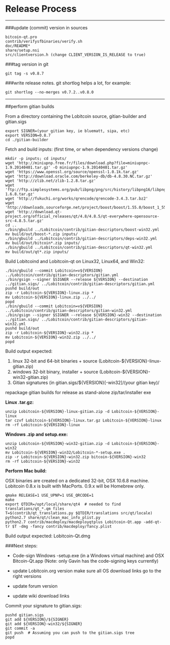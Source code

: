 Release Process
====================

* * *

###update (commit) version in sources


	bitcoin-qt.pro
	contrib/verifysfbinaries/verify.sh
	doc/README*
	share/setup.nsi
	src/clientversion.h (change CLIENT_VERSION_IS_RELEASE to true)

###tag version in git

	git tag -s v0.8.7

###write release notes. git shortlog helps a lot, for example:

	git shortlog --no-merges v0.7.2..v0.8.0

* * *

##perform gitian builds

 From a directory containing the Lobitcoin source, gitian-builder and gitian.sigs
  
	export SIGNER=(your gitian key, ie bluematt, sipa, etc)
	export VERSION=0.8.7
	cd ./gitian-builder

 Fetch and build inputs: (first time, or when dependency versions change)

	mkdir -p inputs; cd inputs/
	wget 'http://miniupnp.free.fr/files/download.php?file=miniupnpc-1.9.20140401.tar.gz' -O miniupnpc-1.9.20140401.tar.gz'
	wget 'https://www.openssl.org/source/openssl-1.0.1k.tar.gz'
	wget 'http://download.oracle.com/berkeley-db/db-4.8.30.NC.tar.gz'
	wget 'http://zlib.net/zlib-1.2.8.tar.gz'
	wget 'ftp://ftp.simplesystems.org/pub/libpng/png/src/history/libpng16/libpng-1.6.8.tar.gz'
	wget 'http://fukuchi.org/works/qrencode/qrencode-3.4.3.tar.bz2'
	wget 'http://downloads.sourceforge.net/project/boost/boost/1.55.0/boost_1_55_0.tar.bz2'
	wget 'http://download.qt-project.org/official_releases/qt/4.8/4.8.5/qt-everywhere-opensource-src-4.8.5.tar.gz'
	cd ..
	./bin/gbuild ../Lobitcoin/contrib/gitian-descriptors/boost-win32.yml
	mv build/out/boost-*.zip inputs/
	./bin/gbuild ../Lobitcoin/contrib/gitian-descriptors/deps-win32.yml
	mv build/out/bitcoin*.zip inputs/
	./bin/gbuild ../Lobitcoin/contrib/gitian-descriptors/qt-win32.yml
	mv build/out/qt*.zip inputs/

 Build Lobitcoind and Lobitcoin-qt on Linux32, Linux64, and Win32:
  
	./bin/gbuild --commit Lobitcoin=v${VERSION} ../Lobitcoin/contrib/gitian-descriptors/gitian.yml
	./bin/gsign --signer $SIGNER --release ${VERSION} --destination ../gitian.sigs/ ../Lobitcoin/contrib/gitian-descriptors/gitian.yml
	pushd build/out
	zip -r Lobitcoin-${VERSION}-linux.zip *
	mv Lobitcoin-${VERSION}-linux.zip ../../
	popd
	./bin/gbuild --commit Lobitcoin=v${VERSION} ../Lobitcoin/contrib/gitian-descriptors/gitian-win32.yml
	./bin/gsign --signer $SIGNER --release ${VERSION}-win32 --destination ../gitian.sigs/ ../Lobitcoin/contrib/gitian-descriptors/gitian-win32.yml
	pushd build/out
	zip -r Lobitcoin-${VERSION}-win32.zip *
	mv Lobitcoin-${VERSION}-win32.zip ../../
	popd

  Build output expected:

  1. linux 32-bit and 64-bit binaries + source (Lobitcoin-${VERSION}-linux-gitian.zip)
  2. windows 32-bit binary, installer + source (Lobitcoin-${VERSION}-win32-gitian.zip)
  3. Gitian signatures (in gitian.sigs/${VERSION}[-win32]/(your gitian key)/

repackage gitian builds for release as stand-alone zip/tar/installer exe

**Linux .tar.gz:**

	unzip Lobitcoin-${VERSION}-linux-gitian.zip -d Lobitcoin-${VERSION}-linux
	tar czvf Lobitcoin-${VERSION}-linux.tar.gz Lobitcoin-${VERSION}-linux
	rm -rf Lobitcoin-${VERSION}-linux

**Windows .zip and setup.exe:**

	unzip Lobitcoin-${VERSION}-win32-gitian.zip -d Lobitcoin-${VERSION}-win32
	mv Lobitcoin-${VERSION}-win32/Lobitcoin-*-setup.exe .
	zip -r Lobitcoin-${VERSION}-win32.zip bitcoin-${VERSION}-win32
	rm -rf Lobitcoin-${VERSION}-win32

**Perform Mac build:**

  OSX binaries are created on a dedicated 32-bit, OSX 10.6.8 machine.
  Lobitcoin 0.8.x is built with MacPorts.  0.9.x will be Homebrew only.

	qmake RELEASE=1 USE_UPNP=1 USE_QRCODE=1
	make
	export QTDIR=/opt/local/share/qt4  # needed to find translations/qt_*.qm files
	T=$(contrib/qt_translations.py $QTDIR/translations src/qt/locale)
	python2.7 share/qt/clean_mac_info_plist.py
	python2.7 contrib/macdeploy/macdeployqtplus Lobitcoin-Qt.app -add-qt-tr $T -dmg -fancy contrib/macdeploy/fancy.plist

 Build output expected: Lobitcoin-Qt.dmg

###Next steps:

* Code-sign Windows -setup.exe (in a Windows virtual machine) and
  OSX Bitcoin-Qt.app (Note: only Gavin has the code-signing keys currently)

* update Lobitcoin.org version
  make sure all OS download links go to the right versions

* update forum version

* update wiki download links

Commit your signature to gitian.sigs:

	pushd gitian.sigs
	git add ${VERSION}/${SIGNER}
	git add ${VERSION}-win32/${SIGNER}
	git commit -a
	git push  # Assuming you can push to the gitian.sigs tree
	popd

